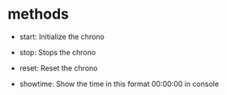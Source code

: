 # methods

- start: Initialize the chrono

- stop: Stops the chrono

- reset: Reset the chrono

- showtime: Show the time in this format 00:00:00 in console